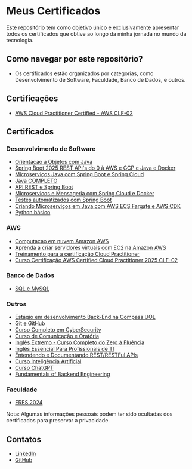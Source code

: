 # Meus Certificados

Este repositório tem como objetivo único e exclusivamente apresentar todos os certificados que obtive ao longo da minha jornada no mundo da tecnologia.

## Como navegar por este repositório?

- Os certificados estão organizados por categorias, como Desenvolvimento de Software, Faculdade, Banco de Dados, e outros.

## Certificações

- [AWS Cloud Practitioner Certified - AWS CLF-02](./assets/AWS-Certified-Cloud-Practitioner.pdf)

## Certificados

### Desenvolvimento de Software
- [Orientacao a Objetos com Java](./assets/Orientacao-a-Objetos-com-Java.pdf)
- [Spring Boot 2025 REST API's do 0 à AWS e GCP c Java e Docker](./assets/Spring-Boot-REST-APIs-AWS.pdf)
- [Microserviços Java com Spring Boot e Spring Cloud](./assets/microservicos-java-springcloud-springboot.pdf)
- [Java COMPLETO](./assets/Java-COMPLETO.pdf)
- [API REST e Spring Boot](./assets/API-REST-e-Spring-Boot.pdf)
- [Microservicos e Mensageria com Spring Cloud e Docker](./assets/Microservicos-e-Mensageria-com-Spring-Cloud-e-Docker.pdf)
- [Testes automatizados com Spring Boot](./assets/Testes-automatizados-com-Spring-Boot.pdf)
- [Criando Microserviços em Java com AWS ECS Fargate e AWS CDK](./assets/criando_microservicos_java_com_ECS_Fargate_CDK.pdf)
- [Python básico](./assets/python-basico.pdf)

### AWS
- [Computacao em nuvem Amazon AWS](./assets/Computacao-em-nuvem-Amazon-AWS.pdf)
- [Aprenda a criar servidores virtuais com EC2 na Amazon AWS](./assets/Aprenda-a-criar-servidores-virtuais-com-EC2-na-Amazon-AWS.pdf)
- [Treinamento para a certificação Cloud Practitioner](./assets/treinamento-cloud-practitioner.pdf)
- [Curso Certificação AWS Certified Cloud Practitioner 2025 CLF-02](./assets/curso-certificacao-aws.pdf)

### Banco de Dados
- [SQL e MySQL](./assets/SQL-e-MySQL.pdf)

### Outros
- [Estágio em desenvolvimento Back-End na Compass UOL](./assets/compassUOL.pdf)
- [Git e GitHub](./assets/Git-e-GitHub.pdf)
- [Curso Completo em CyberSecurity](./assets/Curso-Completo-em-Cyber-Security.pdf)
- [Curso de Comunicação e Oratória](./assets/comunicacao-e-oratoria.pdf)
- [Inglês Extremo - Curso Completo do Zero à Fluência](./assets/Ingles-extremo.pdf)
- [Inglês Essencial Para Profissionais de TI](./assets/Ingles-para-TI.pdf)
- [Entendendo e Documentando REST/RESTFul APIs](./assets/entendendo-documentando-rest-restful-apis.pdf)
- [Curso Inteligência Artificial](./assets/curso_inteligencia_artificial.pdf)
- [Curso ChatGPT](./assets/curso_chatGPT.pdf)
- [Fundamentals of Backend Engineering](./assets/fundamentals_of_backend_engineering.pdf)

### Faculdade
- [ERES 2024](./assets/ERES2024.pdf)

Nota: Algumas informações pessoais podem ter sido ocultadas dos certificados para preservar a privacidade.

## Contatos

- [LinkedIn](https://www.linkedin.com/in/henriquejornada/)
- [GitHub](https://github.com/jornadev)
